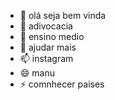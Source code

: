 - 👋 olá seja bem vinda 
- 👀 adivocacia 
- 🌱 ensino medio 
- 💞️ ajudar mais 
- 📫 instagram
- 😄 manu
- ⚡ comnhecer paises 

<!---
fermino2024/fermino2024 is a ✨ special ✨ repository because its `README.md` (this file) appears on your GitHub profile.
You can click the Preview link to take a look at your changes.
--->
